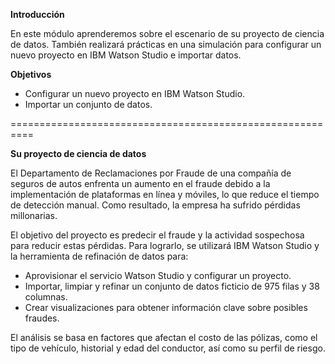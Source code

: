 **Introducción**

En este módulo aprenderemos sobre el escenario de su proyecto de ciencia de datos. También realizará prácticas en una simulación para configurar un nuevo proyecto en IBM Watson Studio e importar datos.

**Objetivos**

- Configurar un nuevo proyecto en IBM Watson Studio.
- Importar un conjunto de datos.

==========================================================

**Su proyecto de ciencia de datos**
  
El Departamento de Reclamaciones por Fraude de una compañía de seguros de autos enfrenta un aumento en el fraude debido a la implementación de plataformas en línea y móviles, lo que reduce el tiempo de detección manual. Como resultado, la empresa ha sufrido pérdidas millonarias.

El objetivo del proyecto es predecir el fraude y la actividad sospechosa para reducir estas pérdidas. Para lograrlo, se utilizará IBM Watson Studio y la herramienta de refinación de datos para:  
- Aprovisionar el servicio Watson Studio y configurar un proyecto.  
- Importar, limpiar y refinar un conjunto de datos ficticio de 975 filas y 38 columnas.  
- Crear visualizaciones para obtener información clave sobre posibles fraudes.  

El análisis se basa en factores que afectan el costo de las pólizas, como el tipo de vehículo, historial y edad del conductor, así como su perfil de riesgo.